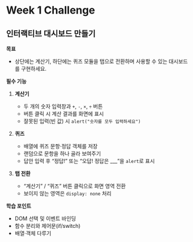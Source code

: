# Week 1 Challenge

## 인터랙티브 대시보드 만들기

**목표**  
- 상단에는 계산기, 하단에는 퀴즈 모듈을 탭으로 전환하며 사용할 수 있는 대시보드를 구현하세요.

**필수 기능**  
1. **계산기**  
   - 두 개의 숫자 입력창과 `+`, `-`, `×`, `÷` 버튼  
   - 버튼 클릭 시 계산 결과를 화면에 표시  
   - 잘못된 입력(빈 값) 시 `alert("숫자를 모두 입력하세요")`  

2. **퀴즈**  
   - 배열에 퀴즈 문항·정답 객체를 저장  
   - 랜덤으로 문항을 하나 골라 보여주기  
   - 답안 입력 후 “정답!” 또는 “오답! 정답은 ___”을 `alert`로 표시  

3. **탭 전환**  
   - “계산기” / “퀴즈” 버튼 클릭으로 화면 영역 전환  
   - 보이지 않는 영역은 `display: none` 처리

**학습 포인트**  
- DOM 선택 및 이벤트 바인딩  
- 함수 분리와 제어문(if/switch)  
- 배열·객체 다루기  
